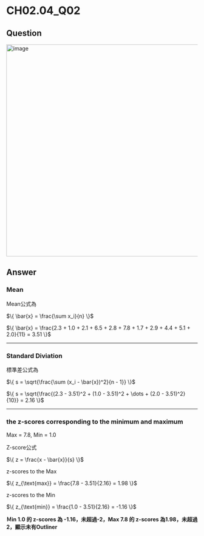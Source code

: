 # CH02.04_Q02

## Question
<img width="557" alt="image" src="https://github.com/user-attachments/assets/69f7b4cf-a194-4e04-8df5-3d8e475f9a76">

## Answer

### Mean
Mean公式為  

$\{
\bar{x} = \frac{\sum x_i}{n}
\}$

$\{
\bar{x} = \frac{2.3 + 1.0 + 2.1 + 6.5 + 2.8 + 7.8 + 1.7 + 2.9 + 4.4 + 5.1 + 2.0}{11} = 3.51
\}$

---

### Standard Diviation
標準差公式為

$\{
s = \sqrt{\frac{\sum (x_i - \bar{x})^2}{n - 1}}
\}$

$\{
s = \sqrt{\frac{(2.3 - 3.51)^2 + (1.0 - 3.51)^2 + \dots + (2.0 - 3.51)^2}{10}} = 2.16
\}$

---

### the z-scores corresponding to the minimum and maximum

Max = 7.8, Min = 1.0

Z-score公式  

$\{
z = \frac{x - \bar{x}}{s}
\}$

z-scores to the Max  

$\{
z_{\text{max}} = \frac{7.8 - 3.51}{2.16} = 1.98
\}$

z-scores to the Min

$\{
z_{\text{min}} = \frac{1.0 - 3.51}{2.16} = -1.16
\}$

**Ｍin 1.0 的 z-scores 為 -1.16，未超過-2，Max 7.8 的 z-scores 為1.98，未超過2，顯示未有Outliner**
